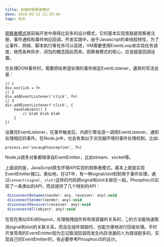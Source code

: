 ```yaml
---
title: 前端的观察者模式
date: 2019-05-11 21:39:44
tags: 技术
---
```


[观察者模式](https://zh.wikipedia.org/wiki/%E8%A7%82%E5%AF%9F%E8%80%85%E6%A8%A1%E5%BC%8F)是前端开发中用得比较多的设计模式，它的基本实现思路是观察者注册、事件通知和事件响应回调。开发实践中，由于Javascript的单线程特性，为了让事件、网络、脚本执行等任务可以高效，VM需要使用EventLoop来实现任务调度，继而各种异步、闭包的概念因此而来。观察者模式的核心，应该就是回调设置。

在处理DOM事件时，需要把给希望处理的事件绑定EventListener，通常的写法会是：
```
// 1
div.onclick = fn
// 2
div.addEventListener('click', fn)
// 3
div.addEventListener('click', {
    handleEvent() {
        // blah blah blah
    }
})
```
设置完EventListener，在事件触发后，内部引擎会逐一调用EventListener，通知处理相应的事件。在Node.js中，也会有类似于浏览器环境的事件处理机制，比如:
```
process.on('uncaughtexception', fn)
```
Node.js很多对象都继承自EventEmitter，比如stream、socket等。

上面说的是，JavaScript原生环境API实现的观察者模式，基本上就是实现EventEmitter接口。类似地，在QT中，有一种signal/slot机制用于事件处理，通过`connect(signal, slot)`这样的代码把signal和slot关联在一起。PhosphorJS实现了一条类似的API，而且提供了几个特别的API：
```js
 disconnectBetween(sender: any, receiver: any):void
 disconnectSender(sender: any):void
 disconnectReceiver(receiver: any):void
 disconnectAll(object: any):void
 ```
 在现在类似IDEd的layout，处理拖拽组件和布局容器的关系时，👆的方法能快速取消signal和slot的关联关系，而且在组件销毁时，也能方便地进行回收处理。平时开发常用的EventEmitter因为忘记取消回调而发生内存泄漏的人为错误挺多的，实现自己的EventEmitter时，有必要参考PhosphorJS的设计。
